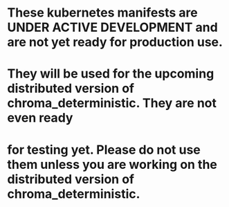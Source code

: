 # These kubernetes manifests are UNDER ACTIVE  DEVELOPMENT and are not yet ready for production use.
# They will be used for the upcoming distributed version of chroma_deterministic. They are not even ready
# for testing yet. Please do not use them unless you are working on the distributed version of chroma_deterministic.
